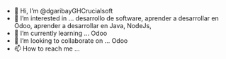 - 👋 Hi, I’m @dgaribayGHCrucialsoft
- 👀 I’m interested in ... desarrollo de software, aprender a desarrollar en Odoo, aprender a desarrollar en Java, NodeJs,  
- 🌱 I’m currently learning ... Odoo
- 💞️ I’m looking to collaborate on ... Odoo
- 📫 How to reach me ...

<!---
dgaribayGHCrucialsoft/dgaribayGHCrucialsoft is a ✨ special ✨ repository because its `README.md` (this file) appears on your GitHub profile.
You can click the Preview link to take a look at your changes.
--->
